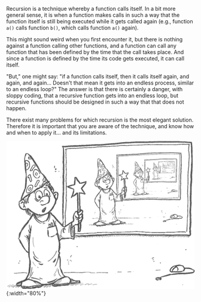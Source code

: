 Recursion is a technique whereby a function calls itself. In a bit more
general sense, it is when a function makes calls in such a way that the
function itself is still being executed while it gets called again
(e.g., function `a()` calls function `b()`, which calls function `a()`
again).

This might sound weird when you first encounter it, but there is nothing
against a function calling other functions, and a function can call any
function that has been defined by the time that the call takes place.
And since a function is defined by the time its code gets executed, it
can call itself.

"But," one might say: "if a function calls itself, then it calls itself
again, and again, and again... Doesn't that mean it gets into an endless
process, similar to an endless loop?" The answer is that there is
certainly a danger, with sloppy coding, that a recursive function gets
into an endless loop, but recursive functions should be designed in such
a way that that does not happen.

There exist many problems for which recursion is the most elegant
solution. Therefore it is important that you are aware of the technique,
and know how and when to apply it... and its limitations.

![recursion](media/Recursion.png "recursion"){:width="80%"}

